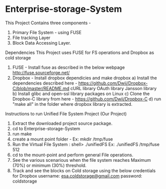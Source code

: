 # Enterprise-storage-System

This Project Contains three components - 
1. Primary File System - using FUSE
2. File tracking Layer
3. Block Data Accessing Layer.

Dependencies
This Project uses FUSE for FS operations and Dropbox as cold storage
1. FUSE - Install fuse as described in the below webpage
   http://fuse.sourceforge.net/
2. Dropbox - Install dropbox dependicies and make dropbox
    a) Install the dependencies described here - https://github.com/Dwii/Dropbox-C/blob/master/README.md
       cURL library
       OAuth library
       Jansson library
    b) Install glibc and open-ssl library packages on Linux
    c) Clone the Dropbox-C library from here - https://github.com/Dwii/Dropbox-C
    d) run "make all" in the folder where dropbox library is extracted.
    
Instructions to run Unified File System Project (Our Project)
1. Extract the downloaded project source package.
2. cd to Enterprise-storage-System
3. run make
4. create a mount point folder - Ex: mkdir /tmp/fuse
5. Run the Virtual File System : shell> ./unifiedFS <mount-point> <File system size in MB>
      Ex: ./unifiedFS /tmp/fuse 512
6. cd to the mount-point and perform general File operations.
7. See the various scenarious when the file system reaches Maximum (70%) or minimum (30%) threshold.
8. Track and see the blocks on Cold storage using the below credentials for Dropbox
    username: esa.coldstorage@gmail.com
    password: coldstorage
    
      

    
